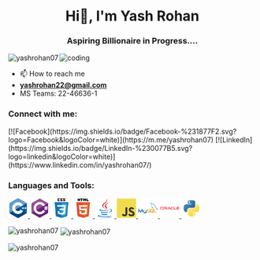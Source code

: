 <h1 align="center">Hi👋, I'm Yash Rohan </h1>
<h3 align="center">Aspiring Billionaire in Progress....</h3>

<img align="right" alt="coding" width="400" src="https://cdn.dribbble.com/users/1162077/screenshots/3848914/programmer.gif">

<p align="left"> <img src="https://komarev.com/ghpvc/?username=yashrohan07&label=Profile%20views&color=0e75b6&style=flat" alt="yashrohan07" /> </p>

- 📫 How to reach me
- **yashrohan22@gmail.com**
- MS Teams: 22-46636-1

<h3 align="left">Connect with me:</h3>
[![Facebook](https://img.shields.io/badge/Facebook-%231877F2.svg?logo=Facebook&logoColor=white)](https://m.me/yashrohan07) [![LinkedIn](https://img.shields.io/badge/LinkedIn-%230077B5.svg?logo=linkedin&logoColor=white)](https://www.linkedin.com/in/yashrohan07/) 

<h3 align="left">Languages and Tools:</h3>
<p align="left">
    <a href="https://www.w3schools.com/cpp/" target="_blank" rel="noreferrer">
        <img src="https://raw.githubusercontent.com/devicons/devicon/master/icons/cplusplus/cplusplus-original.svg" alt="cplusplus" width="40" height="40"/>
    </a>
    <a href="https://www.w3schools.com/cs/" target="_blank" rel="noreferrer">
        <img src="https://raw.githubusercontent.com/devicons/devicon/master/icons/csharp/csharp-original.svg" alt="csharp" width="40" height="40"/>
    </a>
    <a href="https://www.w3schools.com/css/" target="_blank" rel="noreferrer">
        <img src="https://raw.githubusercontent.com/devicons/devicon/master/icons/css3/css3-original-wordmark.svg" alt="css3" width="40" height="40"/>
    </a>
    <a href="https://www.w3.org/html/" target="_blank" rel="noreferrer">
        <img src="https://raw.githubusercontent.com/devicons/devicon/master/icons/html5/html5-original-wordmark.svg" alt="html5" width="40" height="40"/>
    </a>
    <a href="https://www.java.com" target="_blank" rel="noreferrer">
        <img src="https://raw.githubusercontent.com/devicons/devicon/master/icons/java/java-original.svg" alt="java" width="40" height="40"/>
    </a>
    <a href="https://developer.mozilla.org/en-US/docs/Web/JavaScript" target="_blank" rel="noreferrer">
        <img src="https://raw.githubusercontent.com/devicons/devicon/master/icons/javascript/javascript-original.svg" alt="javascript" width="40" height="40"/>
    </a>
    <a href="https://www.mysql.com/" target="_blank" rel="noreferrer">
        <img src="https://raw.githubusercontent.com/devicons/devicon/master/icons/mysql/mysql-original-wordmark.svg" alt="mysql" width="40" height="40"/>
    </a>
    <a href="https://www.oracle.com/" target="_blank" rel="noreferrer">
        <img src="https://raw.githubusercontent.com/devicons/devicon/master/icons/oracle/oracle-original.svg" alt="oracle" width="40" height="40"/>
    </a>
    <a href="https://www.python.org/" target="_blank" rel="noreferrer">
        <img src="https://raw.githubusercontent.com/devicons/devicon/master/icons/python/python-original.svg" alt="python" width="40" height="40"/>
    </a>

   
</p>


<p><img align="left" src="https://github-readme-stats.vercel.app/api/top-langs?username=yashrohan07&show_icons=true&locale=en&layout=compact" alt="yashrohan07" /></p>

<p>&nbsp;<img align="center" src="https://github-readme-stats.vercel.app/api?username=yashrohan07&show_icons=true&locale=en" alt="yashrohan07" /></p>

<p><img align="center" src="https://github-readme-streak-stats.herokuapp.com/?user=yashrohan07&" alt="yashrohan07" /></p>
